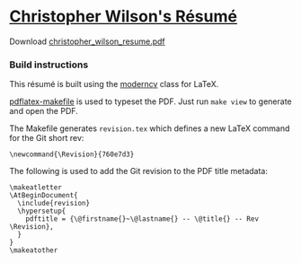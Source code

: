 # [Christopher Wilson's Résumé][]

Download [christopher\_wilson\_resume.pdf][]

### Build instructions

This résumé is built using the [moderncv][] class for LaTeX.

[pdflatex-makefile][] is used to typeset the PDF. Just run `make view`
to generate and open the PDF.

The Makefile generates `revision.tex` which defines a new LaTeX command
for the Git short rev:

    \newcommand{\Revision}{760e7d3}

The following is used to add the Git revision to the PDF title metadata:

    \makeatletter
    \AtBeginDocument{
      \include{revision}
      \hypersetup{
        pdftitle = {\@firstname{}~\@lastname{} -- \@title{} -- Rev \Revision},
      }
    }
    \makeatother

  [Christopher Wilson's Résumé]: #
  [christopher\_wilson\_resume.pdf]: https://github.com/cdwilson/resume/raw/gh-pages/christopher_wilson_resume.pdf
  [moderncv]: https://launchpad.net/moderncv
  [pdflatex-makefile]: http://github.com/ransford/pdflatex-makefile
